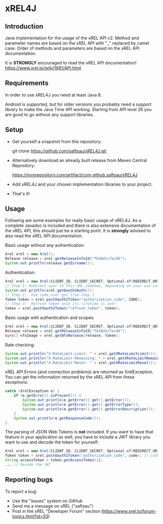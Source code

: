 xREL4J
======

Introduction
------------

Java implementation for the usage of the xREL API v2. Method and parameter names are based on the xREL API with "_" replaced by camel case. Order of methods and parameters are based on the xREL API documentation.

It is **STRONGLY** encouraged to read the xREL API documentation!
https://www.xrel.to/wiki/1681/API.html

Requirements
------------

In order to use xREL4J you need at least Java 8.

Android is supported, but for older versions you probably need a support library to make the Java Time API working. Starting from API level 26 you are good to go without any support libraries.

Setup
-----

- Get yourself a snapshot from this repository:

    git clone https://github.com/saftsau/xREL4J.git

- Alternatively download an already built release from Maven Central Repository:

    https://mvnrepository.com/artifact/com.github.saftsau/xREL4J

- Add xREL4J and your chosen implementation libraries to your project.

- That's it!

Usage
-----

Following are some examples for really basic usage of xREL4J. As a complete Javadoc is included and there is also extensive documentation of the xREL API, this should just be a starting point. It is **strongly** advised to also read the xREL API documentation.

Basic usage without any authentication:

```java
Xrel xrel = new Xrel();
Release release = xrel.getReleaseInfoId("f638d1cfec8d");
System.out.println(release.getDirname());
```

Authentication:

```java
Xrel xrel = new Xrel(CLIENT_ID, CLIENT_SECRET, Optional.of(REDIRECT_URI), Optional.empty(), new String[] { "viewnfo", "addproof" });
// Step 1: Redirect user to this URL somehow, depending on your use case
System.out.println(xrel.getOauth2Auth());
// Step 2:  Use code user got from step 1
Token token = xrel.postOauth2Token("authorization_code", CODE);
// Step 3:  Refresh token once its lifetime is over
token = xrel.postOauth2Token("refresh_token", token);
```

Basic usage with authentication and scopes:

```java
Xrel xrel = new Xrel(CLIENT_ID, CLIENT_SECRET, Optional.of(REDIRECT_URI), Optional.empty(), new String[] { "viewnfo", "addproof" });
Release release = xrel.getReleaseInfoId("f638d1cfec8d");
byte[] nfoImage = xrel.getNfoRelease(release, token);
```

Rate checking:

```java
System.out.println("X-RateLimit-Limit: " + xrel.getXRateLimitLimit());
System.out.println("X-RateLimit-Remaining: " + xrel.getXRateLimitRemaining());
System.out.println("X-RateLimit-Reset: " + xrel.getXRateLimitReset());
```

xREL API Errors (and connection problems) are returned as XrelException. You can get the information returned by the xREL API from these exceptions:

```java
catch (XrelException e) {
	if (e.getError().isPresent()) {
		System.out.println(e.getError().get().getError());
		System.out.println(e.getError().get().getErrorType());
		System.out.println(e.getError().get().getErrorDescription());
	}
	System.out.println(e.getResponseCode());
} 
```

The parsing of JSON Web Tokens is **not** included. If you want to have that feature in your application as well, you have to include a JWT library you want to use and decode the token for yourself:

```java
Xrel xrel = new Xrel(CLIENT_ID, CLIENT_SECRET, Optional.of(REDIRECT_URI), Optional.empty(), new String[] { "viewnfo", "addproof" });
Token token = xrel.postOauth2Token("authorization_code", code); // code = the code you got from the xREL OAuth
String accessToken = token.getAccessToken());
... // Decode the JWT
```

Reporting bugs
--------------

To report a bug:
- Use the "issues" system on GitHub
- Send me a message on xREL ("saftsau")
- Post in the xREL "Developer Forum" section (https://www.xrel.to/forum-topics.html?id=53)